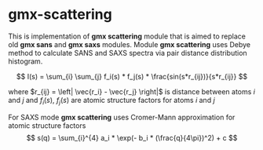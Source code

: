 # gmx-scattering

This is implementation of **gmx scattering** module that is aimed to replace old **gmx sans** and **gmx saxs** modules.
Module **gmx scattering** uses Debye method to calculate SANS and SAXS spectra via pair distance distribution histogram.

$$
I(s) = \sum_{i} \sum_{j} f_i(s) * f_j(s) * \frac{sin(s*r_{ij})}{s*r_{ij}}
$$

where $r_{ij} = \left| \vec{r_i} - \vec{r_j} \right|$ is distance between atoms $i$ and $j$
and $f_i(s)$, $f_j(s)$ are atomic structure factors for atoms $i$ and $j$


For SAXS mode **gmx scattering** uses Cromer-Mann approximation for atomic structure factors
$$
s(q) = \sum_{i}^{4}  a_i * \exp(- b_i * (\frac{q}{4\pi})^2) + c
$$
